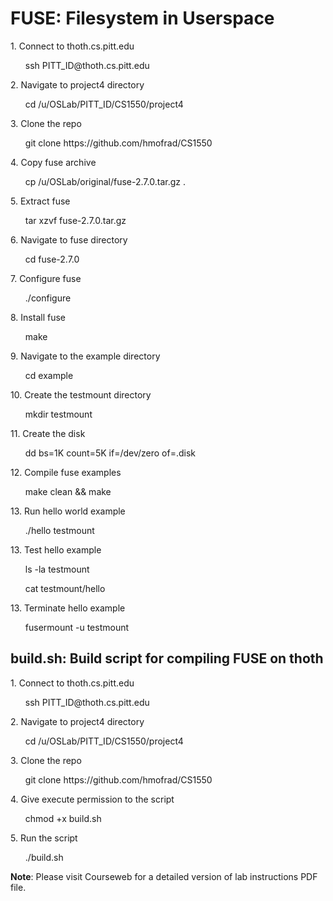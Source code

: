 # FUSE: Filesystem in Userspace
<p>1. Connect to thoth.cs.pitt.edu</p>
<ul>ssh PITT_ID@thoth.cs.pitt.edu</ul>
<p>2. Navigate to project4 directory</p>
<ul>cd /u/OSLab/PITT_ID/CS1550/project4</ul>
<p>3. Clone the repo</p>
<ul>git clone https://github.com/hmofrad/CS1550</ul>
<p>4. Copy fuse archive</p>
<ul> cp /u/OSLab/original/fuse-2.7.0.tar.gz .</ul>
<p>5. Extract fuse</p>
<ul>tar xzvf fuse-2.7.0.tar.gz</ul>
<p>6. Navigate to fuse directory</p>
<ul>cd fuse-2.7.0</ul>
<p>7. Configure fuse</p>
<ul>./configure</ul>
<p>8. Install fuse</p>
<ul>make</ul>
<p>9. Navigate to the example directory</p>
<ul>cd example</ul>
<p>10. Create the testmount directory</p>
<ul>mkdir testmount</ul>
<p>11. Create the disk</p>
<ul>dd bs=1K count=5K if=/dev/zero of=.disk</ul>
<p>12. Compile fuse examples</p>
<ul>make clean && make</ul>
<p>13. Run hello world example </p>
<ul>./hello testmount</ul>
<p>13. Test hello example</p>
<ul>ls -la testmount</ul>
<ul>cat testmount/hello</ul>
<p>13. Terminate hello example</p>
<ul>fusermount -u testmount</ul>
 
## build.sh: Build script for compiling FUSE on thoth
<p>1. Connect to thoth.cs.pitt.edu</p>
<ul>ssh PITT_ID@thoth.cs.pitt.edu</ul>
<p>2. Navigate to project4 directory</p>
<ul>cd /u/OSLab/PITT_ID/CS1550/project4</ul>
<p>3. Clone the repo</p>
<ul>git clone https://github.com/hmofrad/CS1550</ul>
<p>4. Give execute permission to the script</p>
<ul> chmod +x build.sh</ul>
<p>5. Run the script</p>
<ul>./build.sh</ul>

<p><b>Note</b>: Please visit Courseweb for a detailed version of lab instructions PDF file.</p>    
